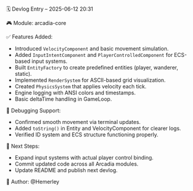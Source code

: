 🗓️ Devlog Entry – 2025-06-12 20:31

🎮 Module: arcadia-core

✅ Features Added:
- Introduced `VelocityComponent` and basic movement simulation.
- Added `InputIntentComponent` and `PlayerControlledComponent` for ECS-based input systems.
- Built `EntityFactory` to create predefined entities (player, wanderer, static).
- Implemented `RenderSystem` for ASCII-based grid visualization.
- Created `PhysicsSystem` that applies velocity each tick.
- Engine logging with ANSI colors and timestamps.
- Basic deltaTime handling in GameLoop.

🐛 Debugging Support:
- Confirmed smooth movement via terminal updates.
- Added `toString()` in Entity and VelocityComponent for clearer logs.
- Verified ID system and ECS structure functioning properly.

🧠 Next Steps:
- Expand input systems with actual player control binding.
- Commit updated code across all Arcadia modules.
- Update README and publish next devlog.

👤 Author: @Hemerley
